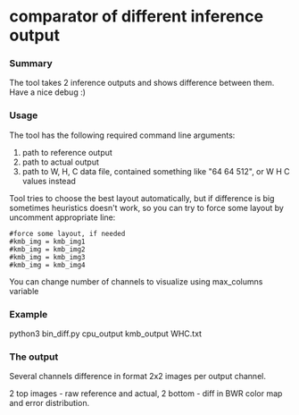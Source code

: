 # comparator of different inference output

### Summary

The tool takes 2 inference outputs and shows difference between them.
Have a nice debug :)

### Usage


The tool has the following required command line arguments:

1. path to reference output
2. path to actual output
3. path to W, H, C data file, contained something like "64 64 512", or W H C values instead

Tool tries to choose the best layout automatically, but if difference is big
sometimes heuristics doesn't work, so you can try to force some layout by uncomment appropriate line:
```
#force some layout, if needed
#kmb_img = kmb_img1
#kmb_img = kmb_img2
#kmb_img = kmb_img3
#kmb_img = kmb_img4
```

You can change number of channels to visualize using max_columns variable


### Example

python3 bin_diff.py cpu_output kmb_output WHC.txt

### The output

Several channels difference in format 2x2 images per output channel.

2 top images - raw reference and actual, 2 bottom - diff in BWR color map and error distribution.